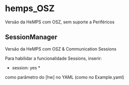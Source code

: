 # hemps_OSZ
Versão da HeMPS com OSZ, sem suporte a Periféricos

## SessionManager
Versão da HeMPS com OSZ & Communication Sessions

Para habilidar a funcionalidade Sessions, inserir:

* session: yes *

como parâmetro do [hw] no YAML
(como no Example.yaml)           
